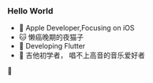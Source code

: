 ### Hello World
-   Apple Developer,Focusing on iOS
- 🐱 懒癌晚期的夜猫子
- 🌵 Developing Flutter
- 🎸 吉他初学者， 唱不上高音的音乐爱好者

💊

<!-- [![evenlinyf's GitHub stats](https://github-readme-stats.vercel.app/api?username=evenlinyf)](https://github.com/anuraghazra/github-readme-stats) -->


<!--
**evenlinyf/evenlinyf** is a ✨ _special_ ✨ repository because its `README.md` (this file) appears on your GitHub profile.

Here are some ideas to get you started:

- 🔭 I’m currently working on ...
- 🌱 I’m currently learning ...
- 👯 I’m looking to collaborate on ...
- 🤔 I’m looking for help with ...
- 💬 Ask me about ...
- 📫 How to reach me: ...
- 😄 Pronouns: ...
- ⚡ Fun fact: ...
-->
